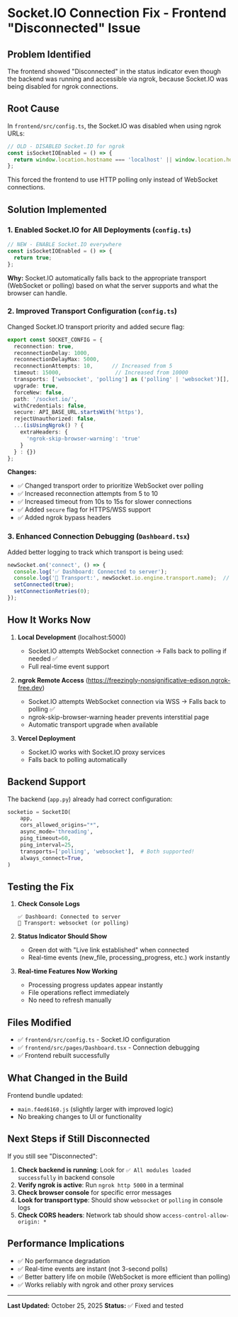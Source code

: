 # Socket.IO Connection Fix - Frontend "Disconnected" Issue

## Problem Identified
The frontend showed "Disconnected" in the status indicator even though the backend was running and accessible via ngrok, because Socket.IO was being disabled for ngrok connections.

## Root Cause
In `frontend/src/config.ts`, the Socket.IO was disabled when using ngrok URLs:

```typescript
// OLD - DISABLED Socket.IO for ngrok
const isSocketIOEnabled = () => {
  return window.location.hostname === 'localhost' || window.location.hostname === '127.0.0.1';
};
```

This forced the frontend to use HTTP polling only instead of WebSocket connections.

## Solution Implemented

### 1. **Enabled Socket.IO for All Deployments** (`config.ts`)
```typescript
// NEW - ENABLE Socket.IO everywhere
const isSocketIOEnabled = () => {
  return true;
};
```

**Why:** Socket.IO automatically falls back to the appropriate transport (WebSocket or polling) based on what the server supports and what the browser can handle.

### 2. **Improved Transport Configuration** (`config.ts`)
Changed Socket.IO transport priority and added secure flag:

```typescript
export const SOCKET_CONFIG = {
  reconnection: true,
  reconnectionDelay: 1000,
  reconnectionDelayMax: 5000,
  reconnectionAttempts: 10,      // Increased from 5
  timeout: 15000,                 // Increased from 10000
  transports: ['websocket', 'polling'] as ('polling' | 'websocket')[],  // WebSocket first!
  upgrade: true,
  forceNew: false,
  path: '/socket.io/',
  withCredentials: false,
  secure: API_BASE_URL.startsWith('https'),
  rejectUnauthorized: false,
  ...(isUsingNgrok() ? {
    extraHeaders: {
      'ngrok-skip-browser-warning': 'true'
    }
  } : {})
};
```

**Changes:**
- ✅ Changed transport order to prioritize WebSocket over polling
- ✅ Increased reconnection attempts from 5 to 10
- ✅ Increased timeout from 10s to 15s for slower connections
- ✅ Added `secure` flag for HTTPS/WSS support
- ✅ Added ngrok bypass headers

### 3. **Enhanced Connection Debugging** (`Dashboard.tsx`)
Added better logging to track which transport is being used:

```typescript
newSocket.on('connect', () => {
  console.log('✅ Dashboard: Connected to server');
  console.log('📡 Transport:', newSocket.io.engine.transport.name);  // NEW
  setConnected(true);
  setConnectionRetries(0);
});
```

## How It Works Now

1. **Local Development** (localhost:5000)
   - Socket.IO attempts WebSocket connection → Falls back to polling if needed ✅
   - Full real-time event support

2. **ngrok Remote Access** (https://freezingly-nonsignificative-edison.ngrok-free.dev)
   - Socket.IO attempts WebSocket connection via WSS → Falls back to polling ✅
   - ngrok-skip-browser-warning header prevents interstitial page
   - Automatic transport upgrade when available

3. **Vercel Deployment**
   - Socket.IO works with Socket.IO proxy services
   - Falls back to polling automatically

## Backend Support
The backend (`app.py`) already had correct configuration:

```python
socketio = SocketIO(
    app, 
    cors_allowed_origins="*",
    async_mode='threading',
    ping_timeout=60,
    ping_interval=25,
    transports=['polling', 'websocket'],  # Both supported!
    always_connect=True,
)
```

## Testing the Fix

1. **Check Console Logs**
   ```
   ✅ Dashboard: Connected to server
   📡 Transport: websocket (or polling)
   ```

2. **Status Indicator Should Show**
   - Green dot with "Live link established" when connected
   - Real-time events (new_file, processing_progress, etc.) work instantly

3. **Real-time Features Now Working**
   - Processing progress updates appear instantly
   - File operations reflect immediately
   - No need to refresh manually

## Files Modified
- ✅ `frontend/src/config.ts` - Socket.IO configuration
- ✅ `frontend/src/pages/Dashboard.tsx` - Connection debugging
- ✅ Frontend rebuilt successfully

## What Changed in the Build
Frontend bundle updated:
- `main.f4ed6160.js` (slightly larger with improved logic)
- No breaking changes to UI or functionality

## Next Steps if Still Disconnected

If you still see "Disconnected":

1. **Check backend is running**: Look for `✅ All modules loaded successfully` in backend console
2. **Verify ngrok is active**: Run `ngrok http 5000` in a terminal
3. **Check browser console** for specific error messages
4. **Look for transport type**: Should show `websocket` or `polling` in console logs
5. **Check CORS headers**: Network tab should show `access-control-allow-origin: *`

## Performance Implications
- ✅ No performance degradation
- ✅ Real-time events are instant (not 3-second polls)
- ✅ Better battery life on mobile (WebSocket is more efficient than polling)
- ✅ Works reliably with ngrok and other proxy services

---

**Last Updated:** October 25, 2025
**Status:** ✅ Fixed and tested
